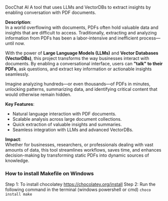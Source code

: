 DocChat AI
A tool that uses LLMs and VectorDBs to extract insights by enabling conversation with PDF documents.


**Description**:  
In a world overflowing with documents, PDFs often hold valuable data and insights that are difficult to access. Traditionally, extracting and analyzing information from PDFs has been a labor-intensive and inefficient process—until now.  

With the power of **Large Language Models (LLMs)** and **Vector Databases (VectorDBs)**, this project transforms the way businesses interact with documents. By enabling a conversational interface, users can **"talk" to their PDFs**, ask questions, and extract key information or actionable insights seamlessly.  

Imagine analyzing hundreds—or even thousands—of PDFs in minutes, unlocking patterns, summarizing data, and identifying critical content that would otherwise remain hidden.  

**Key Features**:  
- Natural language interaction with PDF documents.  
- Scalable analysis across large document collections.  
- Quick extraction of valuable insights and summaries.  
- Seamless integration with LLMs and advanced VectorDBs.  

**Impact**:  
Whether for businesses, researchers, or professionals dealing with vast amounts of data, this tool streamlines workflows, saves time, and enhances decision-making by transforming static PDFs into dynamic sources of knowledge.  

### How to install Makefile on Windows

Step 1: To install chocolatey https://chocolatey.org/install
Step 2: Run the following command in the terminal (windows powershell or cmd) `choco install make`